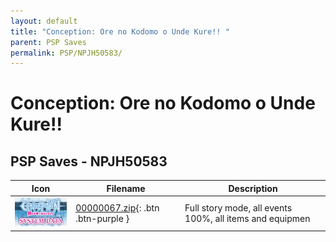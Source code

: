 ```yaml
---
layout: default
title: "Conception: Ore no Kodomo o Unde Kure!! "
parent: PSP Saves
permalink: PSP/NPJH50583/
---
```

# Conception: Ore no Kodomo o Unde Kure!! 

## PSP Saves - NPJH50583

| Icon | Filename | Description |
|------|----------|-------------|
| ![Conception: Ore no Kodomo o Unde Kure!! ](ICON0.PNG) | [00000067.zip](00000067.zip){: .btn .btn-purple } | Full story mode, all events 100%, all items and equipmen |
